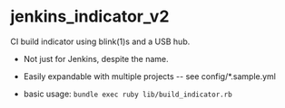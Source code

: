 jenkins_indicator_v2
=================

CI build indicator using blink(1)s and a USB hub.

- Not just for Jenkins, despite the name.

- Easily expandable with multiple projects -- see config/*.sample.yml

- basic usage: `bundle exec ruby lib/build_indicator.rb`

